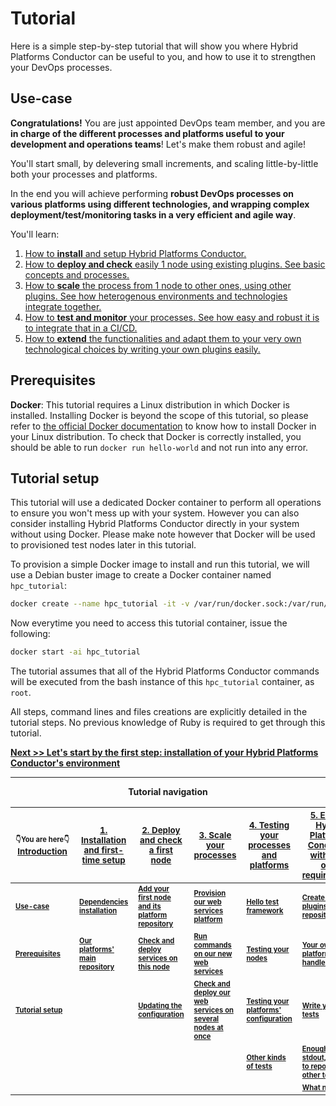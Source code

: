 # Tutorial

Here is a simple step-by-step tutorial that will show you where Hybrid Platforms Conductor can be useful to you, and how to use it to strengthen your DevOps processes.

<a name="use-case"></a>
## Use-case

**Congratulations!** You are just appointed DevOps team member, and you are **in charge of the different processes and platforms useful to your development and operations teams**! Let's make them robust and agile!

You'll start small, by delevering small increments, and scaling little-by-little both your processes and platforms.

In the end you will achieve performing **robust DevOps processes on various platforms using different technologies, and wrapping complex deployment/test/monitoring tasks in a very efficient and agile way**.

You'll learn:
1. [How to **install** and setup Hybrid Platforms Conductor.](tutorial/01_installation.md)
2. [How to **deploy and check** easily 1 node using existing plugins. See basic concepts and processes.](tutorial/02_first_node.md)
3. [How to **scale** the process from 1 node to other ones, using other plugins. See how heterogenous environments and technologies integrate together.](tutorial/03_scale.md)
4. [How to **test and monitor** your processes. See how easy and robust it is to integrate that in a CI/CD.](tutorial/04_test.md)
5. [How to **extend** the functionalities and adapt them to your very own technological choices by writing your own plugins easily.](tutorial/05_extend_with_plugins.md)

<a name="prerequisites"></a>
## Prerequisites

**Docker**: This tutorial requires a Linux distribution in which Docker is installed. Installing Docker is beyond the scope of this tutorial, so please refer to [the official Docker documentation](https://docs.docker.com/engine/install/) to know how to install Docker in your Linux distribution. To check that Docker is correctly installed, you should be able to run `docker run hello-world` and not run into any error.

<a name="tutorial-setup"></a>
## Tutorial setup

This tutorial will use a dedicated Docker container to perform all operations to ensure you won't mess up with your system. However you can also consider installing Hybrid Platforms Conductor directly in your system without using Docker. Please make note however that Docker will be used to provisioned test nodes later in this tutorial.

To provision a simple Docker image to install and run this tutorial, we will use a Debian buster image to create a Docker container named `hpc_tutorial`:
```bash
docker create --name hpc_tutorial -it -v /var/run/docker.sock:/var/run/docker.sock debian:buster /bin/bash
```

Now everytime you need to access this tutorial container, issue the following:
```bash
docker start -ai hpc_tutorial
```

The tutorial assumes that all of the Hybrid Platforms Conductor commands will be executed from the bash instance of this `hpc_tutorial` container, as `root`.

All steps, command lines and files creations are explicitly detailed in the tutorial steps.
No previous knowledge of Ruby is required to get through this tutorial.

**[Next >> Let's start by the first step: installation of your Hybrid Platforms Conductor's environment](tutorial/01_installation.md)**

---
**<p style="text-align: center;">Tutorial navigation</p>**

| <nobr><sub><sub>&#128071;You are here&#128071;</sub></sub></nobr><br><sub>[Introduction](/docs/tutorial.md)</sub>                                 | <sub>[1. Installation and first-time setup](/docs/tutorial/01_installation.md)</sub>                      | <sub>[2. Deploy and check a first node](/docs/tutorial/02_first_node.md)</sub>                                              | <sub>[3. Scale your processes](/docs/tutorial/03_scale.md)</sub>                                                                | <sub>[4. Testing your processes and platforms](/docs/tutorial/04_test.md)</sub>                              | <sub>[5. Extend Hybrid Platforms Conductor with your own requirements](/docs/tutorial/05_extend_with_plugins.md)</sub>                |
| ---------------------------------------------------------------------------- | --------------------------------------------------------------------------------------------------------- | --------------------------------------------------------------------------------------------------------------------------- | ------------------------------------------------------------------------------------------------------------------------------- | ------------------------------------------------------------------------------------------------------------ | ------------------------------------------------------------------------------------------------------------------------------------- |
| <sub><sub>**[Use-case](/docs/tutorial.md#use-case)**</sub></sub>             | <sub><sub>**[Dependencies installation](/docs/tutorial/01_installation.md#hpc-dependencies)**</sub></sub> | <sub><sub>**[Add your first node and its platform repository](/docs/tutorial/02_first_node.md#add-first-node)**</sub></sub> | <sub><sub>**[Provision our web services platform](/docs/tutorial/03_scale.md#provision)**</sub></sub>                           | <sub><sub>**[Hello test framework](/docs/tutorial/04_test.md#framework)**</sub></sub>                        | <sub><sub>**[Create your plugins' repository](/docs/tutorial/05_extend_with_plugins.md#plugins-repo)**</sub></sub>                    |
| <sub><sub>**[Prerequisites](/docs/tutorial.md#prerequisites)**</sub></sub>   | <sub><sub>**[Our platforms' main repository](/docs/tutorial/01_installation.md#main-repo)**</sub></sub>   | <sub><sub>**[Check and deploy services on this node](/docs/tutorial/02_first_node.md#check-deploy)**</sub></sub>            | <sub><sub>**[Run commands on our new web services](/docs/tutorial/03_scale.md#run)**</sub></sub>                                | <sub><sub>**[Testing your nodes](/docs/tutorial/04_test.md#nodes-tests)**</sub></sub>                        | <sub><sub>**[Your own platform handler](/docs/tutorial/05_extend_with_plugins.md#platform-handler)**</sub></sub>                      |
| <sub><sub>**[Tutorial setup](/docs/tutorial.md#tutorial-setup)**</sub></sub> |                                                                                                           | <sub><sub>**[Updating the configuration](/docs/tutorial/02_first_node.md#update)**</sub></sub>                              | <sub><sub>**[Check and deploy our web services on several nodes at once](/docs/tutorial/03_scale.md#check-deploy)**</sub></sub> | <sub><sub>**[Testing your platforms' configuration](/docs/tutorial/04_test.md#platforms-tests)**</sub></sub> | <sub><sub>**[Write your own tests](/docs/tutorial/05_extend_with_plugins.md#test)**</sub></sub>                                       |
|                                                                              |                                                                                                           |                                                                                                                             |                                                                                                                                 | <sub><sub>**[Other kinds of tests](/docs/tutorial/04_test.md#other-tests)**</sub></sub>                      | <sub><sub>**[Enough of stdout, we want to report to other tools](/docs/tutorial/05_extend_with_plugins.md#report)**</sub></sub>       |
|                                                                              |                                                                                                           |                                                                                                                             |                                                                                                                                 |                                                                                                              | <sub><sub>**[What next?](/docs/tutorial/05_extend_with_plugins.md#what-next)**</sub></sub>                                            |
